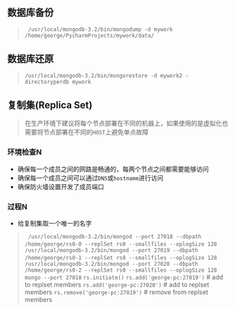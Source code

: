  ## 数据库备份
 
> ` /usr/local/mongodb-3.2/bin/mongodump -d mywork  /home/george/PycharmProjects/mywork/data/`
 
 ## 数据库还原
 
> `/usr/local/mongodb-3.2/bin/mongorestore -d mywork2 -directoryperdb mywork`

## 复制集(Replica Set)

> 在生产环境下建议将每个节点部署在不同的机器上，如果使用的是虚拟化也需要将节点部署在不同的`HOST`上避免单点故障

### 环境检查N

- 确保每一个成员之间的网路是畅通的，每两个节点之间都需要能够访问
- 确保每一个成员之间可以通过`DNS`或`hostname`进行访问
- 确保防火墙设置开发了成员端口

### 过程N
- 给复制集取一个唯一的名字
> ` /usr/local/mongodb-3.2/bin/mongod --port 27018 --dbpath /home/george/rs0-0 --replSet rs0 --smallfiles --oplogSize 128`
> ` /usr/local/mongodb-3.2/bin/mongod --port 27019 --dbpath /home/george/rs0-1 --replSet rs0 --smallfiles --oplogSize 128`
> ` /usr/local/mongodb-3.2/bin/mongod --port 27020 --dbpath /home/george/rs0-2 --replSet rs0 --smallfiles --oplogSize 128`
> `mongo --port 27018`
> `rs.initiate()`
> `rs.add('george-pc:27019')` # add to replset members
> `rs.add('george-pc:27020')` # add to replset members
> `rs.remove('george-pc:27019')` # remove from replset members

